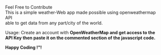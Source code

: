 Feel Free to Contribute </br>
This is a simple weather-Web app made possible using openweathermap API</br>
able to get data from any part/city of the world. </br>

Usage:
Create an account with <b>OpenWeatherMap<b> and get access to the <b>API Key<b> then paste it on the commented section of the javascript code.</br>

<b>Happy Coding !"!<b>


